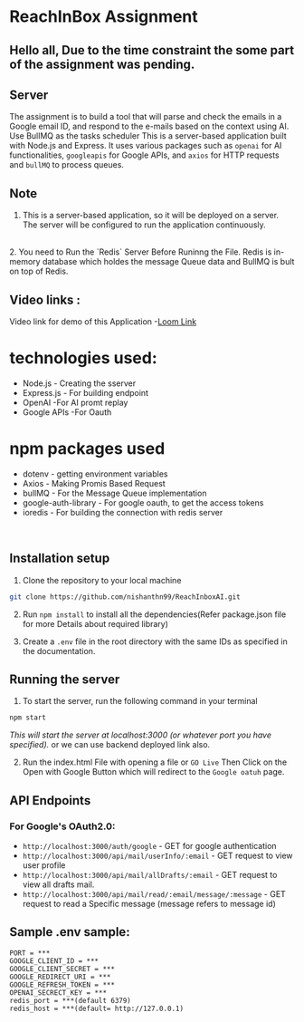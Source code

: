 # ReachInBox Assignment

## Hello all, Due to the time constraint the some part of the assignment was pending.
## Server
The assignment is to build a tool that will parse and check the emails in a Google email ID, and
respond to the e-mails based on the context using AI. Use BullMQ as the tasks scheduler
This is a server-based application built with Node.js and Express. It uses various packages such as  `openai` for AI functionalities, `googleapis` for Google APIs, and `axios` for HTTP requests and `bullMQ` to process queues.

## Note
1. This is a server-based application, so it will be deployed on a server. The server will be configured to run the application continuously.
<br>
2. You need to Run the `Redis` Server Before Runinng the File. Redis is in-memory database which holdes the message Queue data and BullMQ is bult on top of Redis.

## Video links :
Video link for demo of this Application -[Loom Link](https://www.loom.com/share/fc3a428368e5482783304b07ad2717d4?sid=be310aca-5038-4adf-b68b-9c248a101bf0/)



# technologies used:
- Node.js - Creating the sserver
- Express.js - For building endpoint
- OpenAI -For AI promt replay
- Google APIs -For Oauth
# npm packages used
- dotenv - getting environment variables
- Axios - Making Promis Based Request
- bullMQ - For the Message Queue implementation
- google-auth-library - For google oauth, to get the access tokens
- ioredis - For building the connection with redis server

<br>

## Installation setup
1. Clone the repository to your local machine
```bash
git clone https://github.com/nishanthn99/ReachInboxAI.git
```

2. Run `npm install` to install all the dependencies(Refer package.json file for more Details about required library)

4. Create a `.env` file in the root directory with the same IDs as specified in the documentation.

## Running the server
1. To start the server, run the following command in your terminal
```bash
npm start
```
*This will start the server at localhost:3000 (or whatever port you have specified).*
or we can use backend deployed link also.

2. Run the index.html File with opening a file or `GO Live`
Then Click on the Open with Google Button which will redirect to the `Google oatuh` page.

## API Endpoints

### For Google's OAuth2.0:
- `http://localhost:3000/auth/google` - GET for google authentication
- `http://localhost:3000/api/mail/userInfo/:email` - GET request to view user profile
- `http://localhost:3000/api/mail/allDrafts/:email` - GET request to view all drafts mail.
- `http://localhost:3000/api/mail/read/:email/message/:message` - GET request to read a Specific message (message refers to message id)


## Sample .env sample:
```
PORT = ***
GOOGLE_CLIENT_ID = ***
GOOGLE_CLIENT_SECRET = ***
GOOGLE_REDIRECT_URI = ***
GOOGLE_REFRESH_TOKEN = ***
OPENAI_SECRECT_KEY = ***
redis_port = ***(default 6379)
redis_host = ***(default= http://127.0.0.1)
```